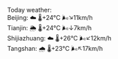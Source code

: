 Today weather:  
Beijing: ☁️   🌡️+24°C 🌬️↘11km/h  
Tianjin: 🌦   🌡️+24°C 🌬️↓7km/h  
Shijiazhuang: ☁️   🌡️+26°C 🌬️↙12km/h  
Tangshan: 🌧   🌡️+23°C 🌬️↖17km/h  
